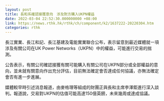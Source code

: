 ```yaml
---
layout: post
title: 長和系確認接獲意向　涉及對方購入UKPN權益
date: 2022-03-04 22:52:30.000000000 +08:00
link: https://news.rthk.hk/rthk/ch/component/k2/1637222-20220304.htm
categories: rthk
---
```


長江實業、長江和記、長江基建及電能實業聯合公布，表示留意到最近媒體就一項涉及有關公司在UK Power Networks（UKPN）中的權益，可能進行交易的揣測。

公告表示，有關公司確認接獲有關可能購入有關公司在UKPN部分或全部權益的意向，並未就有關意向作出充分評估，目前無法確定會否達成任何協議，亦無法確定會否有進一步進展。

媒體較早時引述消息報道，由麥格理等組成的財團正與長和主席李澤鉅進行深入談判。報道說，交易對UKPN的估值可能高達150億英鎊，未來幾周或達成協議。
